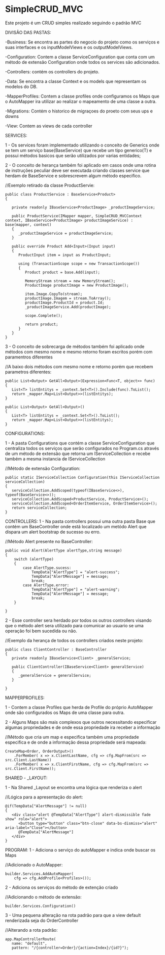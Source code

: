 # SimpleCRUD_MVC

Este projeto é um CRUD simples realizado seguindo o padrão MVC

DIVISÃO DAS PASTAS: 

 -Business: Se encontra as partes do negocio do projeto como os serviços e suas interfaces e os inputModelViews e os outputModelViews.

 -Configuration: Contem a classe ServiceConfiguration que conta com um método de extensão Configuration onde todos os services são adicionados.

 -Controllers: contém os controllers do projeto.

 -Data: Se encontra a classe Context e os models que representam os modelos do DB.

 -MapperProfiles: Contem a classe profiles onde configuramos os Maps que o AutoMapper ira utilizar ao realizar o mapeamento de uma classe a outra.

 -Migrations: Contém o historico de migraçoes do proeto com seus ups e downs

 -View: Contem as views de cada controller

SERVICES:

1 - Os services foram implementado utilizando o conceito de Generics onde se tem um serviço base(BaseService) que recebe um tipo generico(T) e possui métodos basicos que serão utilizados por varias entidades;

2 - O conceito de herança também foi aplicado em casos onde uma rotina de instruções peculiar deve ser executada criando classes service que herdam de BaseService e sobrescrevem algum método especifico.

//Exemplo retirado da classe ProductServie:

    public class ProductService : BaseService<Product>    
    {
     
       private readonly IBaseService<ProductImage> _productImageService;

       public ProductService(IMapper mapper, SimpleCRUD_MVCContext context, IBaseService<ProductImage> productImageService) : base(mapper, context)
       {
          _productImageService = productImageService;
       }

       public override Product Add<Input>(Input input)
       {
          ProductInput item = input as ProductInput;

          using (TransactionScope scope = new TransactionScope())
          {
             Product product = base.Add(input);

             MemoryStream stream = new MemoryStream();
             ProductImage productImage = new ProductImage();

             item.Image.CopyTo(stream);
             productImage.Imagem = stream.ToArray();
             productImage.ProductId = product.Id;
             _productImageService.Add(productImage);

             scope.Complete();

             return product;
          }
       }
    }

3 - O conceito de sobrecarga de métodos também foi aplicado onde métodos com mesmo nome e mesmo retorno foram escritos porém com paramentros diferentes 
 
//A baixo dois métodos com mesmo nome e retorno porém que recebem parametros diferentes:

    public List<Output> GetAll<Output>(Expression<Func<T, object>> func)
    {
       List<T> listEntitys = _context.Set<T>().Include(func).ToList();
       return _mapper.Map<List<Output>>(listEntitys);
    }

    public List<Output> GetAll<Output>()
    {
       List<T> listEntitys = _context.Set<T>().ToList();
       return _mapper.Map<List<Output>>(listEntitys);
    }


CONFIGURATIONS:
 
 1 - A pasta Configurations que contém a classe ServiceConfiguration que centraliza todos os serviços que serão configurados no Program.cs através de um método de extensão que retorna um IServiceCollection e recebe também a mesma instancia de IServiceCollection
 
 //Método de extensão Configuration:

    public static IServiceCollection Configuration(this IServiceCollection serviceCollection) 
    {
       serviceCollection.AddScoped(typeof(IBaseService<>), typeof(BaseService<>));
       serviceCollection.AddScoped<ProductService, ProductService>();
       serviceCollection.AddScoped<OrderItemService, OrderItemService>();
       return serviceCollection;
    }

CONTROLLERS: 
 1 - Na pasta controllers possui uma outra pasta Base que contém um BaseController onde está localizado um metódo Alert que dispara um alert bootstrap de sucesso ou erro.

 //Método Alert presente no BaseController:
 
    public void Alert(AlertType alertType,string message)
    {
        switch (alertType)
        {
            case AlertType.sucess:
                TempData["AlertType"] = "alert-success";
                TempData["AlertMessage"] = message;
                break;
            case AlertType.error:
                TempData["AlertType"] = "alert-warning";
                TempData["AlertMessage"] = message;
                break;
        }
        
    }


2 - Esse controller sera herdado por todos os outros controllers visando que o método alert sera utilizado para comunicar ao usuario se uma operação foi bem sucedida ou não.

 //Exemplo da herança de todos os controllers criados neste projeto:

    public class ClientController : BaseController
    {
       private readonly IBaseService<Client> _generalService;
    
       public ClientController(IBaseService<Client> generalService)
       {
          _generalService = generalService;
       }
       
    }

MAPPERPROFILES: 

1 - Contem a classe Profiles que herda de Profile do próprio AutoMapper onde são configurados os Maps de uma classe para outra.

2 - Alguns Maps são mais complexos que outros necessitando especificar algumas propriedades e de onde essa propriedade ira receber a informação

 //Método que cria um map e especifica também uma propriedade especifica e de onde a informação dessa propriedade será mapeada:
 
    CreateMap<Order, OrderOutput>()
        .ForMember( x => x.ClientLastName, cfg => cfg.MapFrom(src => src.Client.LastName))
        .ForMember( x => x.ClientFirstName, cfg => cfg.MapFrom(src => src.Client.FirstName));


SHARED - _LAYOUT:

1 - Na Shared _Layout se encontra uma lógica que renderiza o alert 

 //Lógica para a apresentação do alert:
 
    @if(TempData["AlertMessage"] != null)
    {
       <div class="alert @TempData["AlertType"] alert-dismissible fade show" role="alert">
          <button type="button" class="btn-close" data-bs-dismiss="alert" aria-label="Close"></button>
          @TempData["AlertMessage"]
       </div>
    }

PROGRAM: 
 1 - Adiciona o serviço do autoMapper e indica onde buscar os Maps 

 //Adicionado o AutoMapper: 

    builder.Services.AddAutoMapper(
        cfg => cfg.AddProfile<Profiles>());

 2 - Adiciona os serviços do método de extenção criado 

 //Adicionando o método de extensão:

    builder.Services.Configuration()

3 - Uma pequena alteração na rota padrão para que a view default renderizada seja do OrderController

 //Alterando a rota padrão: 

    app.MapControllerRoute(
       name: "default",
       pattern: "/{controller=Order}/{action=Index}/{id?}");
